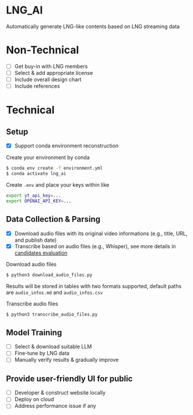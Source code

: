 # LNG_AI
Automatically generate LNG-like contents based on LNG streaming data

# Non-Technical
- [ ] Get buy-in with LNG members
- [ ] Select & add appropriate license
- [ ] Include overall design chart
- [ ] Include references

# Technical 

## Setup  
- [x] Support conda environment reconstruction

Create your environment by conda
```bash
$ conda env create -f environment.yml
$ conda activate lng_ai
```

Create `.env` and place your keys within like
```bash
export yt_api_key=...
export OPENAI_API_KEY=...
```

## Data Collection & Parsing 
- [x] Download audio files with its original video informations (e.g., title, URL, and publish date)
- [x] Transcribe based on audio files (e.g., Whisper), see more details in [candidates evaluation](transcribe_candidates.md)

Download audio files

```bash
$ python3 download_audio_files.py 
```
Results will be stored in tables with two formats supported, default paths are `audio_infos.md` and `audio_infos.csv`

Transcribe audio files

```bash
$ python3 transcribe_audio_files.py 
```

## Model Training
- [ ] Select & download suitable LLM
- [ ] Fine-tune by LNG data
- [ ] Manually verify results & gradually improve

## Provide user-friendly UI for public
- [ ] Developer & construct website locally
- [ ] Deploy on cloud
- [ ] Address performance issue if any 